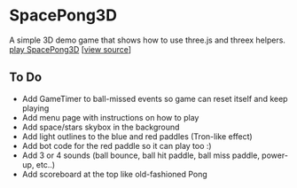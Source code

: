 SpacePong3D
===========

A simple 3D demo game that shows how to use three.js and threex helpers. <br>
[play SpacePong3D](http://erichlof.github.io/SpacePong3D/SpacePong3D.html)
\[[view source](https://github.com/erichlof/SpacePong3D/blob/master/SpacePong3D.html)\]

To Do
-----
* Add GameTimer to ball-missed events so game can reset itself and keep playing
* Add menu page with instructions on how to play
* Add space/stars skybox in the background
* Add light outlines to the blue and red paddles (Tron-like effect)
* Add bot code for the red paddle so it can play too :)
* Add 3 or 4 sounds (ball bounce, ball hit paddle, ball miss paddle, power-up, etc..)
* Add scoreboard at the top like old-fashioned Pong
